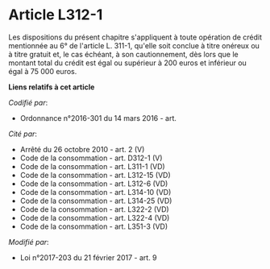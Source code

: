 # Article L312-1

Les dispositions du présent chapitre s'appliquent à toute opération de crédit mentionnée au 6° de l'article L. 311-1, qu'elle
soit conclue à titre onéreux ou à titre gratuit et, le cas échéant, à son cautionnement, dès lors que le montant total du
crédit est égal ou supérieur à 200 euros et inférieur ou égal à 75 000 euros.

**Liens relatifs à cet article**

_Codifié par_:

  - Ordonnance n°2016-301 du 14 mars 2016 - art.

_Cité par_:

  - Arrêté du 26 octobre 2010 - art. 2 (V)
  - Code de la consommation - art. D312-1 (V)
  - Code de la consommation - art. L311-1 (VD)
  - Code de la consommation - art. L312-15 (VD)
  - Code de la consommation - art. L312-6 (VD)
  - Code de la consommation - art. L314-10 (VD)
  - Code de la consommation - art. L314-25 (VD)
  - Code de la consommation - art. L322-2 (VD)
  - Code de la consommation - art. L322-4 (VD)
  - Code de la consommation - art. L351-3 (VD)

_Modifié par_:

  - Loi n°2017-203 du 21 février 2017 - art. 9
